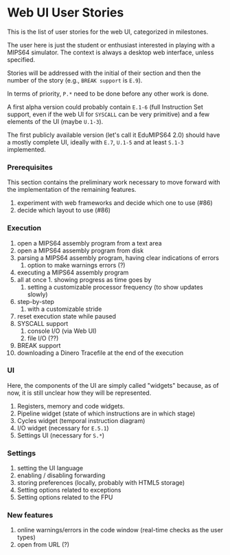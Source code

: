 # Web UI User Stories

This is the list of user stories for the web UI, categorized in milestones.

The user here is just the student or enthusiast interested in playing with a
MIPS64 simulator. The context is always a desktop web interface, unless
specified.

Stories will be addressed with the initial of their section and then the
number of the story (e.g., `BREAK support` is `E.9`).

In terms of priority, `P.*` need to be done before any other work is done.

A first alpha version could probably contain `E.1-6` (full Instruction Set
support, even if the web UI for `SYSCALL` can be very primitive) and a few
elements of the UI (maybe `U.1-3`).

The first publicly available version (let's call it EduMIPS64 2.0) should have
a mostly complete UI, ideally with `E.7`, `U.1-5` and at least `S.1-3`
implemented.

### Prerequisites

This section contains the preliminary work necessary to move forward with the
implementation of the remaining features.

1. experiment with web frameworks and decide which one to use (#86)
2. decide which layout to use (#86)

### Execution

1. open a MIPS64 assembly program from a text area
2. open a MIPS64 assembly program from disk
3. parsing a MIPS64 assembly program, having clear indications of errors
   1. option to make warnings errors (?)
4. executing a MIPS64 assembly program
  1. all at once
    1. showing progress as time goes by
      1. setting a customizable processor frequency (to show updates slowly)
  1. step-by-step
     1. with a customizable stride
  1. reset execution state while paused
5. SYSCALL support
   1. console I/O (via Web UI)
   1. file I/O (??)
6. BREAK support
7. downloading a Dinero Tracefile at the end of the execution

### UI

Here, the components of the UI are simply called "widgets" because, as of now,
it is still unclear how they will be represented.

1. Registers, memory and code widgets.
2. Pipeline widget (state of which instructions are in which stage)
3. Cycles widget (temporal instruction diagram)
4. I/O widget (necessary for `E.5.1`)
5. Settings UI (necessary for `S.*`)

### Settings

1. setting the UI language
2. enabling / disabling forwarding
3. storing preferences (locally, probably with HTML5 storage)
4. Setting options related to exceptions
5. Setting options related to the FPU

### New features

1. online warnings/errors in the code window (real-time checks as the user
   types)
2. open from URL (?)
